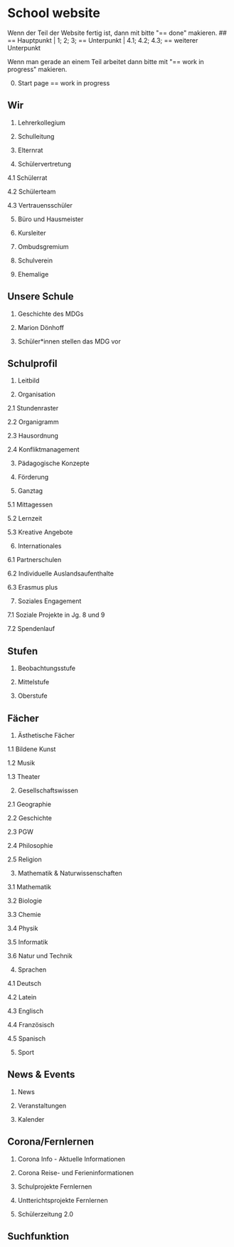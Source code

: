 # School website

Wenn der Teil der Website fertig ist, dann mit bitte "== done" makieren. \## == Hauptpunkt | 1; 2; 3; == Unterpunkt | 4.1; 4.2; 4.3; == weiterer Unterpunkt 

Wenn man gerade an einem Teil arbeitet dann bitte mit "== work in progress" makieren.

  0. Start page == work in progress

## Wir 

  1. Lehrerkollegium 

  2. Schulleitung

  3. Elternrat

  4. Schülervertretung

  4.1 Schülerrat

  4.2 Schülerteam
 
  4.3 Vertrauensschüler

  5. Büro und Hausmeister

  6. Kursleiter

  7. Ombudsgremium

  8. Schulverein

  9. Ehemalige

## Unsere Schule

  1. Geschichte des MDGs

  2. Marion Dönhoff

  3. Schüler*innen stellen das MDG vor

## Schulprofil

  1. Leitbild

  2. Organisation

  2.1 Stundenraster

  2.2 Organigramm

  2.3 Hausordnung

  2.4 Konfliktmanagement

  3. Pädagogische Konzepte

  4. Förderung

  5. Ganztag

  5.1 Mittagessen

  5.2 Lernzeit

  5.3 Kreative Angebote

  6. Internationales

  6.1 Partnerschulen

  6.2 Individuelle Auslandsaufenthalte
  
  6.3 Erasmus plus

  7. Soziales Engagement

  7.1 Soziale Projekte in Jg. 8 und 9

  7.2 Spendenlauf

## Stufen

  1. Beobachtungsstufe

  2. Mittelstufe

  3. Oberstufe

## Fächer

  1. Ästhetische Fächer

  1.1 Bildene Kunst

  1.2 Musik
  
  1.3 Theater

  2. Gesellschaftswissen

  2.1 Geographie 

  2.2 Geschichte

  2.3 PGW

  2.4 Philosophie

  2.5 Religion

  3. Mathematik & Naturwissenschaften

  3.1 Mathematik

  3.2 Biologie

  3.3 Chemie

  3.4 Physik

  3.5 Informatik

  3.6 Natur und Technik

  4. Sprachen
    
  4.1 Deutsch
    
  4.2 Latein
    
  4.3 Englisch

  4.4 Französisch

  4.5 Spanisch

  5. Sport

## News & Events

  1. News

  2. Veranstaltungen

  3. Kalender

## Corona/Fernlernen

  1. Corona Info - Aktuelle Informationen

  2. Corona Reise- und Ferieninformationen

  3. Schulprojekte Fernlernen

  4. Untterichtsprojekte Fernlernen

  5. Schülerzeitung 2.0

## Suchfunktion
